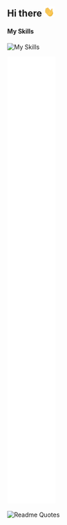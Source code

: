 ## Hi there <img src="https://github.com/yuxiaoli/yuxiaoli/blob/main/assets/hi.gif" width="24px"><!--👋-->
#### My Skills
![My Skills](https://go-skill-icons.vercel.app/api/icons?i=cpp,python,java,javascript,qt,electron,nodejs,flask,fastapi,vuejs,react,angular,svelte,flutter,sqlite,mysql,dynamodb,kafka,docker,kubernetes,windows,apple,linux,aws,azure,gcp,git,visualstudio,clion,eclipse,vim,jira,jenkins,gitlab,grafana,chatgpt,gemini,langchain&perline=8&titles=true)

<!-- --- -->

<!--https://github.com/lowlighter/metrics/blob/master/.github/readme/partials/documentation/setup/action.md-->
![Metrics](/github-metrics.svg)

<!-- --- -->

![Readme Quotes](https://quotes-github-readme.vercel.app/api?type=vertical&theme=nord&border=lime)

<!--
**yuxiaoli/yuxiaoli** is a ✨ _special_ ✨ repository because its `README.md` (this file) appears on your GitHub profile.

Here are some ideas to get you started:

- 🔭 I’m currently working on ...
- 🌱 I’m currently learning ...
- 👯 I’m looking to collaborate on ...
- 🤔 I’m looking for help with ...
- 💬 Ask me about ...
- 📫 How to reach me: ...
- 😄 Pronouns: ...
- ⚡ Fun fact: ...
-->
